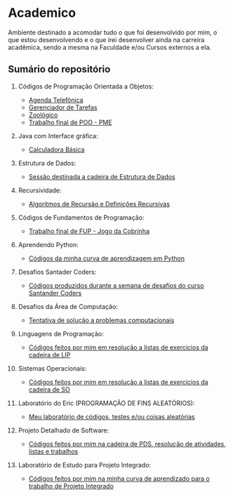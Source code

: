 # Academico

Ambiente destinado a acomodar tudo o que foi desenvolvido por mim, o que estou desenvolvendo e o que irei desenvolver ainda na carreira acadêmica, sendo a mesma na Faculdade e/ou Cursos externos a ela.


## Sumário do repositório

1. Códigos de Programação Orientada a Objetos:
   * [Agenda Telefônica](https://github.com/ericrodriguesfer/Academico/tree/master/agenda_telefonica)
   * [Gerenciador de Tarefas](https://github.com/ericrodriguesfer/Academico/tree/master/gerenciador_tarefas)
   * [Zoológico](https://github.com/ericrodriguesfer/Academico/tree/master/zoologico)
   * [Trabalho final de POO - PME](https://github.com/ericrodriguesfer/Academico/tree/master/trabalho_final_POO)

2. Java com Interface gráfica:
   * [Calculadora Básica](https://github.com/ericrodriguesfer/Academico/tree/master/calculadora_basica)

3. Estrutura de Dados:
   * [Sessão destinada a cadeira de Estrutura de Dados](https://github.com/ericrodriguesfer/Academico/tree/master/estrutura_de_dados)
  
4. Recursividade:
   * [Algoritmos de Recursão e Definições Recursivas](https://github.com/ericrodriguesfer/Academico/tree/master/recursao)

5. Códigos de Fundamentos de Programação:
   * [Trabalho final de FUP - Jogo da Cobrinha](https://github.com/ericrodriguesfer/Academico/tree/master/trabalho_fup)

6. Aprendendo Python:
   * [Códigos da minha curva de aprendizagem em Python](https://github.com/ericrodriguesfer/Academico/tree/master/aprendendo_python)

7. Desafios Santader Coders:
   * [Códigos produzidos durante a semana de desafios do curso Santander Coders](https://github.com/ericrodriguesfer/Academico/tree/master/desafios-santander-coders)

8. Desafios da Área de Computação:
   * [Tentativa de solução a problemas computacionais](https://github.com/ericrodriguesfer/Academico/tree/master/computacao)

9. Linguagens de Programação:
   * [Códigos feitos por mim em resolução a listas de exercicios da cadeira de LIP](https://github.com/ericrodriguesfer/Academico/tree/master/LIP)

10. Sistemas Operacionais:
    * [Códigos feitos por mim em resolução a listas de exercicios da cadeira de SO](https://github.com/ericrodriguesfer/Academico/tree/master/SO)

11. Laboratório do Eric (PROGRAMAÇÃO DE FINS ALEATÓRIOS):
    * [Meu laboratório de códigos, testes e/ou coisas aleatórias](https://github.com/ericrodriguesfer/Academico/tree/master/laboratorio-do-eric)

11. Projeto Detalhado de Software:
    * [Códigos feitos por mim na cadeira de PDS, resolução de atividades, listas e trabalhos](https://github.com/ericrodriguesfer/Academico/tree/master/PDS)

12. Laboratório de Estudo para Projeto Integrado:
    * [Códigos feitos por mim na minha curva de aprendizado para o trabalho de Projeto Integrado](https://github.com/ericrodriguesfer/Academico/tree/master/estudo-projeto-integrado)

